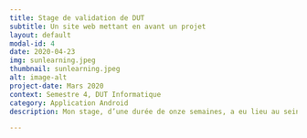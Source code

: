 ```yaml
---
title: Stage de validation de DUT
subtitle: Un site web mettant en avant un projet
layout: default
modal-id: 4
date: 2020-04-23
img: sunlearning.jpeg
thumbnail: sunlearning.jpeg
alt: image-alt
project-date: Mars 2020
context: Semestre 4, DUT Informatique
category: Application Android
description: Mon stage, d’une durée de onze semaines, a eu lieu au sein d’Université Côte d’Azur. L’objectif était la réalisation d’un site web présentant le projet Formation en Génie Logiciel pour le développement d’applications en support à la population vieillissante, financé par le programme Samuel de Champlain. Ce projet est le fruit d’un partenariat entre deux universités : Université Côte d’Azur, l’entreprise accueillant l’étudiante, et l’Université du Québec à Montréal. Il a pour objectif final la mise en œuvre de cours interdisciplinaires spécialisés dans le développement d’applications logicielles en support à la population vieillissante. J’ai développé le site web exposant l’ensemble du projet, ce qui inclut l’équipe de recherche ainsi que tous les enseignements, supports de cours et travaux étudiants réalisés dans le cadre de ce projet. Il est disponible à l'url suivante :

---
```



